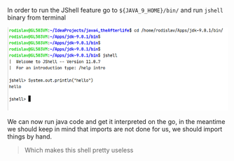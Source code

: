 In order to run the JShell feature go to `${JAVA_9_HOME}/bin/` and run `jshell` binary from terminal

![](jshell.png)

We can now run java code and get it interpreted on the go, in the meantime we should keep in mind that imports are not done for us, we should import things by hand.
> Which makes this shell pretty useless